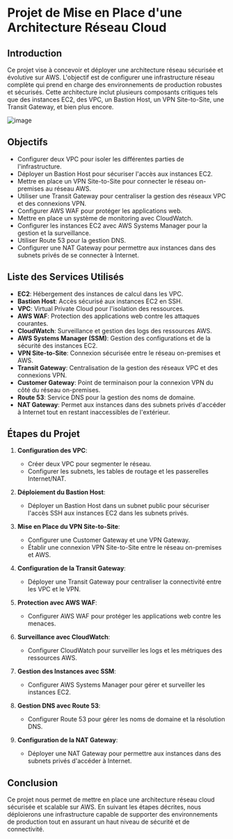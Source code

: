 # Projet de Mise en Place d'une Architecture Réseau Cloud

## Introduction

Ce projet vise à concevoir et déployer une architecture réseau sécurisée et évolutive sur AWS. L'objectif est de configurer une infrastructure réseau complète qui prend en charge des environnements de production robustes et sécurisés. Cette architecture inclut plusieurs composants critiques tels que des instances EC2, des VPC, un Bastion Host, un VPN Site-to-Site, une Transit Gateway, et bien plus encore.

![image](https://github.com/user-attachments/assets/4f835c3e-023f-4736-80a7-4404323a8163)


## Objectifs

- Configurer deux VPC pour isoler les différentes parties de l'infrastructure.
- Déployer un Bastion Host pour sécuriser l'accès aux instances EC2.
- Mettre en place un VPN Site-to-Site pour connecter le réseau on-premises au réseau AWS.
- Utiliser une Transit Gateway pour centraliser la gestion des réseaux VPC et des connexions VPN.
- Configurer AWS WAF pour protéger les applications web.
- Mettre en place un système de monitoring avec CloudWatch.
- Configurer les instances EC2 avec AWS Systems Manager pour la gestion et la surveillance.
- Utiliser Route 53 pour la gestion DNS.
- Configurer une NAT Gateway pour permettre aux instances dans des subnets privés de se connecter à Internet.

## Liste des Services Utilisés

- **EC2**: Hébergement des instances de calcul dans les VPC.
- **Bastion Host**: Accès sécurisé aux instances EC2 en SSH.
- **VPC**: Virtual Private Cloud pour l'isolation des ressources.
- **AWS WAF**: Protection des applications web contre les attaques courantes.
- **CloudWatch**: Surveillance et gestion des logs des ressources AWS.
- **AWS Systems Manager (SSM)**: Gestion des configurations et de la sécurité des instances EC2.
- **VPN Site-to-Site**: Connexion sécurisée entre le réseau on-premises et AWS.
- **Transit Gateway**: Centralisation de la gestion des réseaux VPC et des connexions VPN.
- **Customer Gateway**: Point de terminaison pour la connexion VPN du côté du réseau on-premises.
- **Route 53**: Service DNS pour la gestion des noms de domaine.
- **NAT Gateway**: Permet aux instances dans des subnets privés d'accéder à Internet tout en restant inaccessibles de l'extérieur.


## Étapes du Projet

1. **Configuration des VPC**:
   - Créer deux VPC pour segmenter le réseau.
   - Configurer les subnets, les tables de routage et les passerelles Internet/NAT.

2. **Déploiement du Bastion Host**:
   - Déployer un Bastion Host dans un subnet public pour sécuriser l'accès SSH aux instances EC2 dans les subnets privés.

3. **Mise en Place du VPN Site-to-Site**:
   - Configurer une Customer Gateway et une VPN Gateway.
   - Établir une connexion VPN Site-to-Site entre le réseau on-premises et AWS.

4. **Configuration de la Transit Gateway**:
   - Déployer une Transit Gateway pour centraliser la connectivité entre les VPC et le VPN.

5. **Protection avec AWS WAF**:
   - Configurer AWS WAF pour protéger les applications web contre les menaces.

6. **Surveillance avec CloudWatch**:
   - Configurer CloudWatch pour surveiller les logs et les métriques des ressources AWS.

7. **Gestion des Instances avec SSM**:
   - Configurer AWS Systems Manager pour gérer et surveiller les instances EC2.

8. **Gestion DNS avec Route 53**:
   - Configurer Route 53 pour gérer les noms de domaine et la résolution DNS.

9. **Configuration de la NAT Gateway**:
   - Déployer une NAT Gateway pour permettre aux instances dans des subnets privés d'accéder à Internet.

## Conclusion

Ce projet nous permet de mettre en place une architecture réseau cloud sécurisée et scalable sur AWS. En suivant les étapes décrites, nous déploierons une infrastructure capable de supporter des environnements de production tout en assurant un haut niveau de sécurité et de connectivité.
